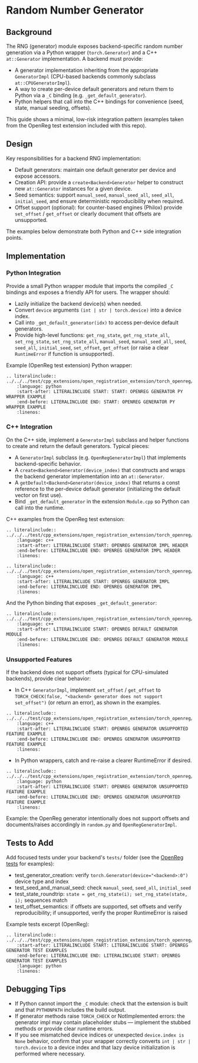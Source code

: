 # Random Number Generator

## Background

The RNG (generator) module exposes backend-specific random number generation via a Python wrapper (`torch.Generator`) and a C++ `at::Generator` implementation. A backend must provide:

- A generator implementation inheriting from the appropriate `GeneratorImpl` (CPU-based backends commonly subclass `at::CPUGeneratorImpl`).
- A way to create per-device default generators and return them to Python via a `_C` binding (e.g. `_get_default_generator`).
- Python helpers that call into the C++ bindings for convenience (seed, state, manual seeding, offsets).

This guide shows a minimal, low-risk integration pattern (examples taken from the OpenReg test extension included with this repo).

## Design

Key responsibilities for a backend RNG implementation:

- Default generators: maintain one default generator per device and expose accessors.
- Creation API: provide a `create<Backend>Generator` helper to construct new `at::Generator` instances for a given device.
- Seed semantics: support `manual_seed`, `manual_seed_all`, `seed_all`, `initial_seed`, and ensure deterministic reproducibility when required.
- Offset support (optional): for counter-based engines (Philox) provide `set_offset` / `get_offset` or clearly document that offsets are unsupported.

The examples below demonstrate both Python and C++ side integration points.

## Implementation

### Python Integration

Provide a small Python wrapper module that imports the compiled `_C` bindings and exposes a friendly API for users. The wrapper should:

- Lazily initialize the backend device(s) when needed.
- Convert `device` arguments `(int | str | torch.device)` into a device index.
- Call into `_get_default_generator(idx)` to access per-device default generators.
- Provide high-level functions: `get_rng_state`, `get_rng_state_all`, `set_rng_state`, `set_rng_state_all`, `manual_seed`, `manual_seed_all`, `seed`, `seed_all`, `initial_seed`, `set_offset`, `get_offset` (or raise a clear `RuntimeError` if function is unsupported).

Example (OpenReg test extension) Python wrapper:

```{eval-rst}
.. literalinclude:: ../../../test/cpp_extensions/open_registration_extension/torch_openreg/torch_openreg/openreg/random.py
    :language: python
    :start-after: LITERALINCLUDE START: START: OPENREG GENERATOR PY WRAPPER EXAMPLE
    :end-before: LITERALINCLUDE END: START: OPENREG GENERATOR PY WRAPPER EXAMPLE
    :linenos:
```

### C++ Integration

On the C++ side, implement a `GeneratorImpl` subclass and helper functions to create and return the default generators. Typical pieces:

- A `GeneratorImpl` subclass (e.g. `OpenRegGeneratorImpl`) that implements backend-specific behavior.
- A `create<Backend>Generator(device_index)` that constructs and wraps the backend generator implementation into an `at::Generator`.
- A `getDefault<Backend>Generator(device_index)` that returns a const reference to the per-device default generator (initializing the default vector on first use).
- Bind `_get_default_generator` in the extension `Module.cpp` so Python can call into the runtime.

C++ examples from the OpenReg test extension:

```{eval-rst}
.. literalinclude:: ../../../test/cpp_extensions/open_registration_extension/torch_openreg/csrc/runtime/OpenRegGenerator.h
    :language: c++
    :start-after: LITERALINCLUDE START: OPENREG GENERATOR IMPL HEADER
    :end-before: LITERALINCLUDE END: OPENREG GENERATOR IMPL HEADER
    :linenos:
```

```{eval-rst}
.. literalinclude:: ../../../test/cpp_extensions/open_registration_extension/torch_openreg/csrc/runtime/OpenRegGenerator.cpp
    :language: c++
    :start-after: LITERALINCLUDE START: OPENREG GENERATOR IMPL
    :end-before: LITERALINCLUDE END: OPENREG GENERATOR IMPL
    :linenos:
```

And the Python binding that exposes `_get_default_generator`:

```{eval-rst}
.. literalinclude:: ../../../test/cpp_extensions/open_registration_extension/torch_openreg/torch_openreg/csrc/Module.cpp
    :language: c++
    :start-after: LITERALINCLUDE START: OPENREG DEFAULT GENERATOR MODULE
    :end-before: LITERALINCLUDE END: OPENREG DEFAULT GENERATOR MODULE
    :linenos:
```

### Unsupported Features

If the backend does not support offsets (typical for CPU-simulated backends), provide clear behavior:

- In C++ `GeneratorImpl`, implement `set_offset` / `get_offset` to `TORCH_CHECK(false, "<backend> generator does not support set_offset")` (or return an error), as shown in the examples.

```{eval-rst}
.. literalinclude:: ../../../test/cpp_extensions/open_registration_extension/torch_openreg/csrc/runtime/OpenRegGenerator.cpp
    :language: c++
    :start-after: LITERALINCLUDE START: OPENREG GENERATOR UNSUPPORTED FEATURE EXAMPLE
    :end-before: LITERALINCLUDE END: OPENREG GENERATOR UNSUPPORTED FEATURE EXAMPLE
    :linenos:
```
- In Python wrappers, catch and re-raise a clearer RuntimeError if desired.

```{eval-rst}
.. literalinclude:: ../../../test/cpp_extensions/open_registration_extension/torch_openreg/torch_openreg/openreg/random.py
    :language: python
    :start-after: LITERALINCLUDE START: OPENREG GENERATOR UNSUPPORTED FEATURE EXAMPLE
    :end-before: LITERALINCLUDE END: OPENREG GENERATOR UNSUPPORTED FEATURE EXAMPLE
    :linenos:
```

Example: the OpenReg generator intentionally does not support offsets and documents/raises accordingly in `random.py` and `OpenRegGeneratorImpl`.

## Tests to Add

Add focused tests under your backend's `tests/` folder (see the [OpenReg tests](https://github.com/pytorch/pytorch/blob/main/test/cpp_extensions/open_registration_extension/torch_openreg/tests) for examples):

- test_generator_creation: verify `torch.Generator(device="<backend>:0")` device type and index
- test_seed_and_manual_seed: check `manual_seed`, `seed_all`, `initial_seed`
- test_state_roundtrip: `state = get_rng_state(i); set_rng_state(state, i);` sequences match
- test_offset_semantics: if offsets are supported, set offsets and verify reproducibility; if unsupported, verify the proper RuntimeError is raised

Example tests excerpt (OpenReg):

```{eval-rst}
.. literalinclude:: ../../../test/cpp_extensions/open_registration_extension/torch_openreg/tests/test_rng.py
    :start-after: LITERALINCLUDE START: LITERALINCLUDE START: OPENREG GENERATOR TEST EXAMPLES
    :end-before: LITERALINCLUDE END: LITERALINCLUDE START: OPENREG GENERATOR TEST EXAMPLES
    :language: python
    :linenos:
```

## Debugging Tips

- If Python cannot import the `_C` module: check that the extension is built and that `PYTHONPATH` includes the build output.
- If generator methods raise `TORCH_CHECK` or NotImplemented errors: the generator impl may contain placeholder stubs — implement the stubbed methods or provide clear runtime errors.
- If you see mismatched device indices or unexpected `device.index is None` behavior, confirm that your wrapper correctly converts `int | str | torch.device` to a device index and that lazy device initialization is performed where necessary.